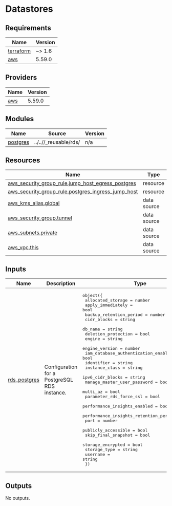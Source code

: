 # Datastores

<!-- BEGIN_TF_DOCS -->
## Requirements

| Name | Version |
|------|---------|
| <a name="requirement_terraform"></a> [terraform](#requirement\_terraform) | ~> 1.6 |
| <a name="requirement_aws"></a> [aws](#requirement\_aws) | 5.59.0 |

## Providers

| Name | Version |
|------|---------|
| <a name="provider_aws"></a> [aws](#provider\_aws) | 5.59.0 |

## Modules

| Name | Source | Version |
|------|--------|---------|
| <a name="module_postgres"></a> [postgres](#module\_postgres) | ../..//_reusable/rds/ | n/a |

## Resources

| Name | Type |
|------|------|
| [aws_security_group_rule.jump_host_egress_postgres](https://registry.terraform.io/providers/hashicorp/aws/5.59.0/docs/resources/security_group_rule) | resource |
| [aws_security_group_rule.postgres_ingress_jump_host](https://registry.terraform.io/providers/hashicorp/aws/5.59.0/docs/resources/security_group_rule) | resource |
| [aws_kms_alias.global](https://registry.terraform.io/providers/hashicorp/aws/5.59.0/docs/data-sources/kms_alias) | data source |
| [aws_security_group.tunnel](https://registry.terraform.io/providers/hashicorp/aws/5.59.0/docs/data-sources/security_group) | data source |
| [aws_subnets.private](https://registry.terraform.io/providers/hashicorp/aws/5.59.0/docs/data-sources/subnets) | data source |
| [aws_vpc.this](https://registry.terraform.io/providers/hashicorp/aws/5.59.0/docs/data-sources/vpc) | data source |

## Inputs

| Name | Description | Type | Default | Required |
|------|-------------|------|---------|:--------:|
| <a name="input_rds_postgres"></a> [rds\_postgres](#input\_rds\_postgres) | Configuration for a PostgreSQL RDS instance. | <pre>object({<br>    allocated_storage                     = number<br>    apply_immediately                     = bool<br>    backup_retention_period               = number<br>    cidr_blocks                           = string<br>    db_name                               = string<br>    deletion_protection                   = bool<br>    engine                                = string<br>    engine_version                        = number<br>    iam_database_authentication_enabled   = bool<br>    identifier                            = string<br>    instance_class                        = string<br>    ipv6_cidr_blocks                      = string<br>    manage_master_user_password           = bool<br>    multi_az                              = bool<br>    parameter_rds_force_ssl               = bool<br>    performance_insights_enabled          = bool<br>    performance_insights_retention_period = number<br>    port                                  = number<br>    publicly_accessible                   = bool<br>    skip_final_snapshot                   = bool<br>    storage_encrypted                     = bool<br>    storage_type                          = string<br>    username                              = string<br>  })</pre> | n/a | yes |

## Outputs

No outputs.
<!-- END_TF_DOCS -->